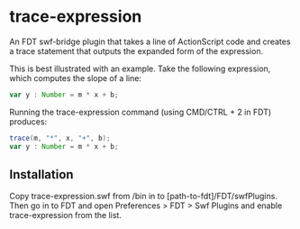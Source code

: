 trace-expression
================

An FDT swf-bridge plugin that takes a line of ActionScript code and creates a trace statement that outputs the expanded form of the expression.

This is best illustrated with an example. Take the following expression, which computes the slope of a line:

```actionscript
var y : Number = m * x + b;
```

Running the trace-expression command (using CMD/CTRL + 2 in FDT) produces:

```actionscript
trace(m, "*", x, "+", b);
var y : Number = m * x + b;
```

## Installation

Copy trace-expression.swf from /bin in to [path-to-fdt]/FDT/swfPlugins. Then go in to FDT and open Preferences > FDT > Swf Plugins and enable trace-expression from the list.